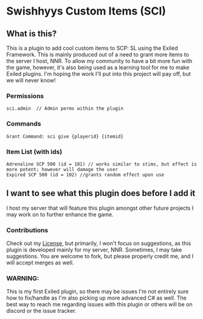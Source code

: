 # Swishhyys Custom Items (SCI)

## What is this?
This is a plugin to add cool custom items to SCP: SL using the Exiled Framework. This is mainly produced out of a need to grant more items to the server I host, NNR. To allow my community to have a bit more fun with the game, however, it's also being used as a learning tool for me to make Exiled plugins. I'm hoping the work I'll put into this project will pay off, but we will never know!

### Permissions
```
sci.admin  // Admin perms within the plugin
```
### Commands
```
Grant Command: sci give {playerid} {itemid}
```
### Item List (with ids)
```
Adrenaline SCP 500 (id = 101) // works similar to stims, but effect is more potent; however will damage the user
Expired SCP 500 (id = 102) //grants random effect upon use
```

## I want to see what this plugin does before I add it
I host my server that will feature this plugin amongst other future projects I may work on to further enhance the game.

### Contributions
Check out my [License](https://github.com/Swishhyy/SCI/blob/main/LICENSE.txt), but primarily, I won't focus on suggestions, as this plugin is developed mainly for my server, NNR. Sometimes, I may take suggestions.
You are welcome to fork, but please properly credit me, and I will accept merges as well.

### WARNING: 
This is my first Exiled plugin, so there may be issues I'm not entirely sure how to fix/handle as I'm also picking up more advanced C# as well. The best way to reach me regarding issues with this plugin or others will be on discord or the issue tracker.
